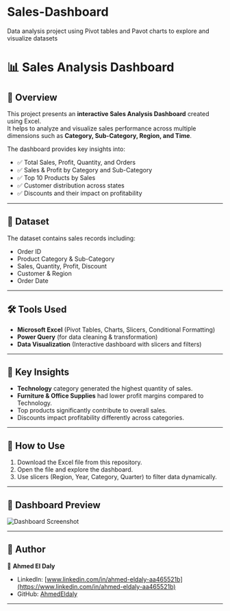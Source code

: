 # Sales-Dashboard
Data analysis project using Pivot tables and Pavot charts to explore and visualize datasets
# 📊 Sales Analysis Dashboard

## 📌 Overview
This project presents an **interactive Sales Analysis Dashboard** created using Excel.  
It helps to analyze and visualize sales performance across multiple dimensions such as **Category, Sub-Category, Region, and Time**.  

The dashboard provides key insights into:
- ✅ Total Sales, Profit, Quantity, and Orders  
- ✅ Sales & Profit by Category and Sub-Category  
- ✅ Top 10 Products by Sales  
- ✅ Customer distribution across states  
- ✅ Discounts and their impact on profitability  

---

## 📂 Dataset
The dataset contains sales records including:
- Order ID  
- Product Category & Sub-Category  
- Sales, Quantity, Profit, Discount  
- Customer & Region  
- Order Date  

---

## 🛠️ Tools Used
- **Microsoft Excel** (Pivot Tables, Charts, Slicers, Conditional Formatting)  
- **Power Query** (for data cleaning & transformation)  
- **Data Visualization** (Interactive dashboard with slicers and filters)  

---

## 🎯 Key Insights
- **Technology** category generated the highest quantity of sales.  
- **Furniture & Office Supplies** had lower profit margins compared to Technology.  
- Top products significantly contribute to overall sales.  
- Discounts impact profitability differently across categories.  

---

## 🚀 How to Use
1. Download the Excel file from this repository.  
2. Open the file and explore the dashboard.  
3. Use slicers (Region, Year, Category, Quarter) to filter data dynamically.  

---

## 📸 Dashboard Preview
![Dashboard Screenshot](./dashboard.png)

---

## 🔗 Author
👤 **Ahmed El Daly**  
- LinkedIn: [www.linkedin.com/in/ahmed-eldaly-aa465521b](https://www.linkedin.com/in/ahmed-eldaly-aa465521b)  
- GitHub: [AhmedEldaly](https://github.com/)  

---

